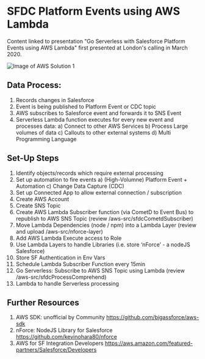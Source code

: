 # SFDC Platform Events using AWS Lambda
Content linked to presentation "Go Serverless with Salesforce Platform Events using AWS Lambda" first presented at London's calling in March 2020.

![Image of AWS Solution 1](https://i.imgur.com/rVL0Is5.png)


## Data Process:
1. Records changes in Salesforce
2. Event is being published to Platform Event or CDC topic
3. AWS subscribes to Salesforce event and forwards it to SNS Event
4. Serverless Lambda function executes for every new event and processes data:
a) Connect to other AWS Services
b) Process Large volumes of data
c) Callouts to other external systems
d) Multi Programming Language


## Set-Up Steps
1. Identify objects/records which require external processing
2. Set up automation to fire events
a) (High-Volumne) Platform Event + Automation 
c) Change Data Capture (CDC)
3. Set up Connected App to allow external connection / subscription
4. Create AWS Account 
5. Create SNS Topic
6. Create AWS Lambda Subscriber function (via CometD to Event Bus) to republish to AWS SNS Topic (review /aws-src/sfdcCometdSubscriber)
7. Move Lambda Dependencies (node / npm) into a Lambda Layer (review and upload /aws-src/nforce-layer)
8. Add AWS Lambda Execute access to Role
9. Use Lambda Layers to handle Libraries (i.e. store ‘nForce’ - a nodeJS Salesforce)
10. Store SF Authentication in Env Vars
11. Schedule Lambda Subscriber Function every 15min
12. Go Serverless: Subscribe to AWS SNS Topic using Lambda (review /aws-src/sfdcProcessComprehend)
13. Lambda to handle Serverless processing


## Further Resources
1. AWS SDK: unofficial by Community https://github.com/bigassforce/aws-sdk
2. nForce: NodeJS Library for Salesforce https://github.com/kevinohara80/nforce
3. AWS for SF Integration Developers https://aws.amazon.com/featured-partners/Salesforce/Developers

